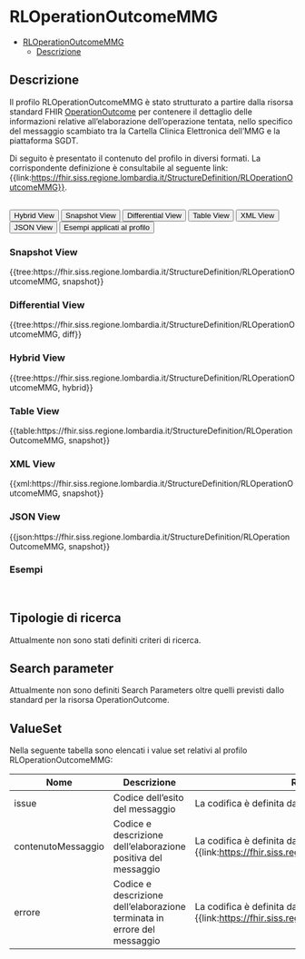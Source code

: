 # RLOperationOutcomeMMG

- [RLOperationOutcomeMMG](#RLOperationOutcomeMMG)
  - [Descrizione](#descrizione)


## Descrizione

Il profilo RLOperationOutcomeMMG è stato strutturato a partire dalla risorsa standard FHIR [OperationOutcome](http://hl7.org/fhir/R4/operationoutcome.html) per contenere il dettaglio delle informazioni relative all’elaborazione dell’operazione tentata, nello specifico del messaggio scambiato tra la Cartella Clinica Elettronica dell’MMG e la piattaforma SGDT.

Di seguito è presentato il contenuto del profilo in diversi formati. La corrispondente definizione è consultabile al seguente link: {{link:https://fhir.siss.regione.lombardia.it/StructureDefinition/RLOperationOutcomeMMG}}.

<br>
<div class="tab">
  <button class="tablinks active" onclick="openTab(event, 'Hybrid View')">Hybrid View</button>
  <button class="tablinks" onclick="openTab(event, 'Snapshot View')">Snapshot View</button>
  <button class="tablinks" onclick="openTab(event, 'Differential View')">Differential View</button>
  <button class="tablinks" onclick="openTab(event, 'Table View')">Table View</button>
  <button class="tablinks" onclick="openTab(event, 'XML View')">XML View</button>
  <button class="tablinks" onclick="openTab(event, 'JSON View')">JSON View</button>
  <button class="tablinks" onclick="openTab(event, 'Esempi')">Esempi applicati al profilo</button>
</div>

<div id="Snapshot View" class="tabcontent">
  <h3>Snapshot View</h3>
{{tree:https://fhir.siss.regione.lombardia.it/StructureDefinition/RLOperationOutcomeMMG, snapshot}}
</div>

<div id="Differential View" class="tabcontent">
  <h3>Differential View</h3>
{{tree:https://fhir.siss.regione.lombardia.it/StructureDefinition/RLOperationOutcomeMMG, diff}}
</div>

<div id="Hybrid View" class="tabcontent"  style="display:block">
  <h3>Hybrid View</h3>
{{tree:https://fhir.siss.regione.lombardia.it/StructureDefinition/RLOperationOutcomeMMG, hybrid}}
</div>

<div id="Table View" class="tabcontent">
  <h3>Table View</h3>
{{table:https://fhir.siss.regione.lombardia.it/StructureDefinition/RLOperationOutcomeMMG, snapshot}}
</div>

<div id="XML View" class="tabcontent">
  <h3>XML View</h3>
{{xml:https://fhir.siss.regione.lombardia.it/StructureDefinition/RLOperationOutcomeMMG, snapshot}}
</div>

<div id="JSON View" class="tabcontent">
  <h3>JSON View</h3>
{{json:https://fhir.siss.regione.lombardia.it/StructureDefinition/RLOperationOutcomeMMG, snapshot}}
</div>

<div id="Esempi" class="tabcontent">
  <h3>Esempi</h3>
<br>
</div>

<!-- ===================================================FINE SEZIONE=================================================== -->

## Tipologie di ricerca

Attualmente non sono stati definiti criteri di ricerca.

<!-- ===================================================FINE SEZIONE=================================================== -->

## Search parameter

Attualmente non sono definiti Search Parameters oltre quelli previsti dallo standard per la risorsa OperationOutcome.

<!-- ===================================================FINE SEZIONE=================================================== -->

## ValueSet

Nella seguente tabella sono elencati i value set relativi al profilo RLOperationOutcomeMMG:

| Nome | Descrizione | Riferimento al dettaglio della codifica |
|---|---|---|
| issue | Codice dell’esito del messaggio | La codifica è definita dal ValueSet {{link:http://hl7.org/fhir/ValueSet/issue-type}} |
| contenutoMessaggio | Codice e descrizione dell’elaborazione positiva del messaggio | La codifica è definita dal ValueSet {{link:https://fhir.siss.regione.lombardia.it/ValueSet/TipologiaContenutoMessaggio}} |
| errore | Codice e descrizione dell’elaborazione terminata in errore del messaggio | La codifica è definita dal ValueSet {{link:https://fhir.siss.regione.lombardia.it/ValueSet/ErroriMessaggio}} |